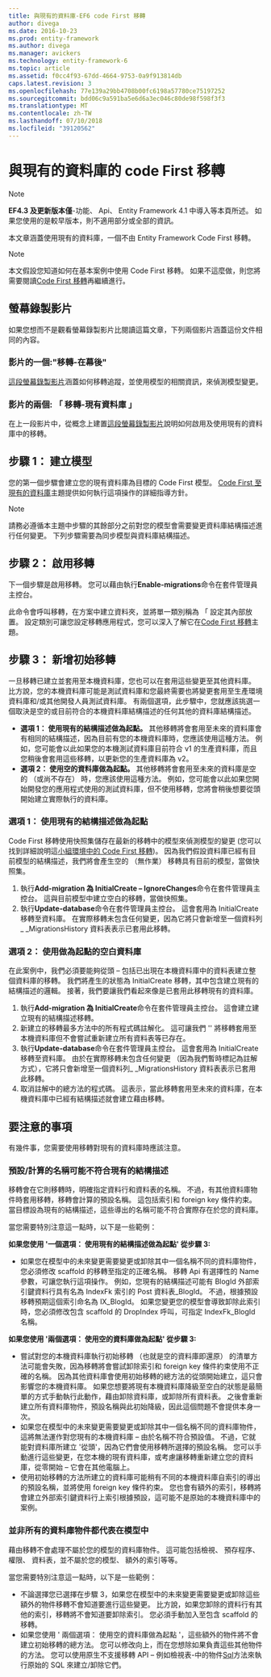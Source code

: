 ```yaml
---
title: 與現有的資料庫-EF6 code First 移轉
author: divega
ms.date: 2016-10-23
ms.prod: entity-framework
ms.author: divega
ms.manager: avickers
ms.technology: entity-framework-6
ms.topic: article
ms.assetid: f0cc4f93-67dd-4664-9753-0a9f913814db
caps.latest.revision: 3
ms.openlocfilehash: 77e139a29bb4708b00fc6198a57780ce75197252
ms.sourcegitcommit: bdd06c9a591ba5e6d6a3ec046c80de98f598f3f3
ms.translationtype: MT
ms.contentlocale: zh-TW
ms.lasthandoff: 07/10/2018
ms.locfileid: "39120562"
---
```

# <a name="code-first-migrations-with-an-existing-database"></a>與現有的資料庫的 code First 移轉
> [!NOTE]
> **EF4.3 及更新版本僅**-功能、 Api、 Entity Framework 4.1 中導入等本頁所述。 如果您使用的是較早版本，則不適用部分或全部的資訊。

本文章涵蓋使用現有的資料庫，一個不由 Entity Framework Code First 移轉。

> [!NOTE]
> 本文假設您知道如何在基本案例中使用 Code First 移轉。 如果不這麼做，則您將需要閱讀[Code First 移轉](~/ef6/modeling/code-first/migrations/index.md)再繼續進行。

## <a name="screencasts"></a>螢幕錄製影片

如果您想而不是觀看螢幕錄製影片比閱讀這篇文章，下列兩個影片涵蓋這份文件相同的內容。

### <a name="video-one-migrations---under-the-hood"></a>影片的一個:"移轉-在幕後"

[這段螢幕錄製影片](http://channel9.msdn.com/blogs/ef/migrations-under-the-hood)涵蓋如何移轉追蹤，並使用模型的相關資訊，來偵測模型變更。

### <a name="video-two-migrations---existing-databases"></a>影片的兩個: 「 移轉-現有資料庫 」

在上一段影片中，從概念上建置[這段螢幕錄製影片](http://channel9.msdn.com/blogs/ef/migrations-existing-databases)說明如何啟用及使用現有的資料庫中的移轉。

## <a name="step-1-create-a-model"></a>步驟 1： 建立模型

您的第一個步驟會建立您的現有資料庫為目標的 Code First 模型。 [Code First 至現有的資料庫](~/ef6/modeling/code-first/workflows/existing-database.md)主題提供如何執行這項操作的詳細指導方針。

>[!NOTE]
> 請務必遵循本主題中步驟的其餘部分之前對您的模型會需要變更資料庫結構描述進行任何變更。 下列步驟需要為同步模型與資料庫結構描述。

## <a name="step-2-enable-migrations"></a>步驟 2： 啟用移轉

下一個步驟是啟用移轉。 您可以藉由執行**Enable-migrations**命令在套件管理員主控台。

此命令會呼叫移轉，在方案中建立資料夾，並將單一類別稱為 「 設定其內部放置。 設定類別可讓您設定移轉應用程式，您可以深入了解它在[Code First 移轉](~/ef6/modeling/code-first/migrations/index.md)主題。

## <a name="step-3-add-an-initial-migration"></a>步驟 3： 新增初始移轉

一旦移轉已建立並套用至本機資料庫，您也可以在套用這些變更至其他資料庫。 比方說，您的本機資料庫可能是測試資料庫和您最終需要也將變更套用至生產環境資料庫和/或其他開發人員測試資料庫。 有兩個選項，此步驟中，您就應該挑選一個取決是空的或目前符合的本機資料庫結構描述的任何其他的資料庫結構描述。

-   **選項 1： 使用現有的結構描述做為起點。** 其他移轉將會套用至未來的資料庫會有相同的結構描述，因為目前有您的本機資料庫時，您應該使用這種方法。 例如，您可能會以此如果您的本機測試資料庫目前符合 v1 的生產資料庫，而且您稍後會套用這些移轉，以更新您的生產資料庫為 v2。
-   **選項 2： 使用空的資料庫做為起點。** 其他移轉將會套用至未來的資料庫是空的 （或尚不存在） 時，您應該使用這種方法。 例如，您可能會以此如果您開始開發您的應用程式使用的測試資料庫，但不使用移轉，您將會稍後想要從頭開始建立實際執行的資料庫。

### <a name="option-one-use-existing-schema-as-a-starting-point"></a>選項 1： 使用現有的結構描述做為起點

Code First 移轉使用快照集儲存在最新的移轉中的模型來偵測模型的變更 (您可以找到詳細說明這[小組環境中的 Code First 移轉](~/ef6/modeling/code-first/migrations/teams.md))。 因為我們假設資料庫已經有目前模型的結構描述，我們將會產生空的 （無作業） 移轉具有目前的模型，當做快照集。

1.  執行**Add-migration 為 InitialCreate – IgnoreChanges**命令在套件管理員主控台。 這與目前模型中建立空白的移轉，當做快照集。
2.  執行**Update-database**命令在套件管理員主控台。 這會套用為 InitialCreate 移轉至資料庫。 在實際移轉未包含任何變更，因為它將只會新增至一個資料列\_ \_MigrationsHistory 資料表表示已套用此移轉。

### <a name="option-two-use-empty-database-as-a-starting-point"></a>選項 2： 使用做為起點的空白資料庫

在此案例中，我們必須要能夠從頭 – 包括已出現在本機資料庫中的資料表建立整個資料庫的移轉。 我們將產生的狀態為 InitialCreate 移轉，其中包含建立現有的結構描述的邏輯。 接著，我們要讓我們看起來像是已套用此移轉現有的資料庫。

1.  執行**Add-migration 為 InitialCreate**命令在套件管理員主控台。 這會建立建立現有的結構描述移轉。
2.  新建立的移轉最多方法中的所有程式碼註解化。 這可讓我們 '' 將移轉套用至本機資料庫但不會嘗試重新建立所有資料表等已存在。
3.  執行**Update-database**命令在套件管理員主控台。 這會套用為 InitialCreate 移轉至資料庫。 由於在實際移轉未包含任何變更 （因為我們暫時標記為註解方式），它將只會新增至一個資料列\_ \_MigrationsHistory 資料表表示已套用此移轉。
4.  取消註解中的總方法的程式碼。 這表示，當此移轉套用至未來的資料庫，在本機資料庫中已經有結構描述就會建立藉由移轉。

## <a name="things-to-be-aware-of"></a>要注意的事項

有幾件事，您需要使用移轉對現有的資料庫時應該注意。

### <a name="defaultcalculated-names-may-not-match-existing-schema"></a>預設/計算的名稱可能不符合現有的結構描述

移轉會在它則移轉時，明確指定資料行和資料表的名稱。 不過，有其他資料庫物件時套用移轉，移轉會計算的預設名稱。 這包括索引和 foreign key 條件約束。 當目標設為現有的結構描述，這些導出的名稱可能不符合實際存在於您的資料庫。

當您需要特別注意這一點時，以下是一些範例：

**如果您使用 '一個選項： 使用現有的結構描述做為起點' 從步驟 3:**

-   如果您在模型中的未來變更需要變更或卸除其中一個名稱不同的資料庫物件，您必須修改 scaffold 的移轉至指定的正確名稱。 移轉 Api 有選擇性的 Name 參數，可讓您執行這項操作。
    例如，您現有的結構描述可能有 BlogId 外部索引鍵資料行具有名為 IndexFk 索引的 Post 資料表\_BlogId。 不過，根據預設移轉預期這個索引命名為 IX\_BlogId。 如果您變更您的模型會導致卸除此索引時，您必須修改包含 scaffold 的 DropIndex 呼叫，可指定 IndexFk\_BlogId 名稱。

**如果您使用 '兩個選項： 使用空的資料庫做為起點' 從步驟 3:**

-   嘗試對您的本機資料庫執行初始移轉 （也就是空的資料庫即還原） 的清單方法可能會失敗，因為移轉將會嘗試卸除索引和 foreign key 條件約束使用不正確的名稱。 因為其他資料庫會使用初始移轉的總方法的從頭開始建立，這只會影響您的本機資料庫。
    如果您想要將現有本機資料庫降級至空白的狀態是最簡單的方式手動執行此動作，藉由卸除資料庫，或卸除所有資料表。 之後會重新建立所有資料庫物件，預設名稱與此初始降級，因此這個問題不會提供本身一次。
-   如果您在模型中的未來變更需要變更或卸除其中一個名稱不同的資料庫物件，這將無法運作對您現有的本機資料庫 – 由於名稱不符合預設值。 不過，它就能對資料庫所建立 '從頭'，因為它們會使用移轉所選擇的預設名稱。
    您可以手動進行這些變更，在您本機的現有資料庫，或考慮讓移轉重新建立您的資料庫，從零開始 – 它會在其他電腦上。
-   使用初始移轉的方法所建立的資料庫可能稍有不同的本機資料庫自索引的導出的預設名稱，並將使用 foreign key 條件約束。 您也會有額外的索引，移轉將會建立外部索引鍵資料行上索引根據預設，這可能不是原始的本機資料庫中的案例。

### <a name="not-all-database-objects-are-represented-in-the-model"></a>並非所有的資料庫物件都代表在模型中

藉由移轉不會處理不屬於您的模型的資料庫物件。 這可能包括檢視、 預存程序、 權限、 資料表，並不屬於您的模型、 額外的索引等等。

當您需要特別注意這一點時，以下是一些範例：

-   不論選擇您已選擇在步驟 3，如果您在模型中的未來變更需要變更或卸除這些額外的物件移轉不會知道要進行這些變更。 比方說，如果您卸除的資料行有其他的索引，移轉將不會知道要卸除索引。 您必須手動加入至包含 scaffold 的移轉。
-   如果您使用 ' 兩個選項： 使用空的資料庫做為起點 '，這些額外的物件將不會建立初始移轉的總方法。
    您可以修改向上，而在您想除如果負責這些其他物件的方法。 您可以使用原生不支援移轉 API – 例如檢視表-中的物件[Sql](https://msdn.microsoft.com/library/system.data.entity.migrations.dbmigration.sql.aspx)方法來執行原始的 SQL 來建立/卸除它們。

